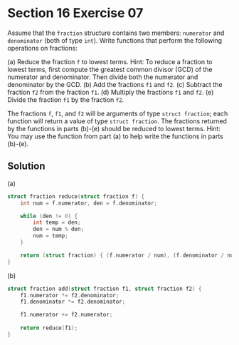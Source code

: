 # Section 16 Exercise 07

Assume that the `fraction` structure contains two members: `numerator` and `denominator` (both of type `int`). Write functions that perform the following operations on fractions:

(a) Reduce the fraction `f` to lowest terms. Hint: To reduce a fraction to lowest terms, first compute the greatest common divisor (GCD) of the numerator and denominator. Then divide both the numerator and denominator by the GCD.
(b) Add the fractions `f1` and `f2`.
(c) Subtract the fraction `f2` from the fraction `f1`.
(d) Multiply the fractions `f1` and `f2`.
(e) Divide the fraction `f1` by the fraction `f2`.

The fractions `f`, `f1`, and `f2` will be arguments of type `struct fraction`; each function will return a value of type `struct fraction`. The fractions returned by the functions in parts (b)-(e) should be reduced to lowest terms. Hint: You may use the function from part (a) to help write the functions in parts (b)-(e).


## Solution

(a)
```c
struct fraction reduce(struct fraction f) {
    int num = f.numerator, den = f.denominator;

    while (den != 0) {
        int temp = den;
        den = num % den;
        num = temp;
    }

    return (struct fraction) { (f.numerator / num), (f.denominator / num) };
}
```

(b)
```c
struct fraction add(struct fraction f1, struct fraction f2) {
    f1.numerator *= f2.denominator;
    f1.denominator *= f2.denominator;

    f1.numerator += f2.numerator;
    
    return reduce(f1);
}
```
